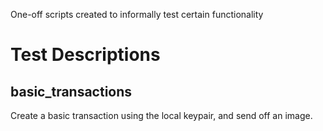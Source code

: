 One-off scripts created to informally test certain functionality
# Test Descriptions
## basic_transactions
Create a basic transaction using the local keypair, and send off an image.